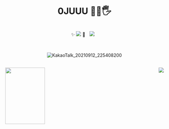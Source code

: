 
<div align="center">
  <h1> 0JUUU 👩‍🚀🖐 </h1> 
<br>
✨  <a href="https://hits.seeyoufarm.com"><img src="https://hits.seeyoufarm.com/api/count/incr/badge.svg?url=https%3A%2F%2Fgithub.com%2F0JUUU&count_bg=%23CDCDCD&title_bg=%23F6F2D9&icon=&icon_color=%23E7E7E7&title=hits&edge_flat=false"/></a>  
 📝 <a href="https://0juuu.tistory.com/">
  <img 
        src="https://img.shields.io/badge/-TECH BLOG-lightgreen"
        style="height : auto; margin-left : 10px; margin-right : 10px;"/>
  </a>
  <br>
  <br>
  <br>
  
  ![KakaoTalk_20210912_225408200](https://user-images.githubusercontent.com/61124319/132990367-baf54d77-0085-4113-9d29-f7264cc9e8fa.gif)
</div>
<br>


<img align='left' src="https://github-readme-stats.vercel.app/api?username=0JUUU&show_icons=true&theme=radical" height="180" width="50%">

<img align='right' src="http://mazassumnida.wtf/api/v2/generate_badge?boj=clleo97">
